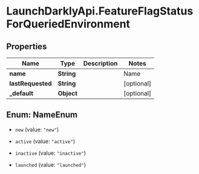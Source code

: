 # LaunchDarklyApi.FeatureFlagStatusForQueriedEnvironment

## Properties
Name | Type | Description | Notes
------------ | ------------- | ------------- | -------------
**name** | **String** | | Name     | Description | | --------:| ----------- | | new      | the feature flag was created within the last 7 days, and has not been requested yet | | active   | the feature flag was requested by your servers or clients within the last 7 days | | inactive | the feature flag was created more than 7 days ago, and hasn&#39;t been requested by your servers or clients within the past 7 days | | launched | one variation of the feature flag has been rolled out to all your users for at least 7 days |  | [optional] 
**lastRequested** | **String** |  | [optional] 
**_default** | **Object** |  | [optional] 


<a name="NameEnum"></a>
## Enum: NameEnum


* `new` (value: `"new"`)

* `active` (value: `"active"`)

* `inactive` (value: `"inactive"`)

* `launched` (value: `"launched"`)




